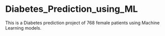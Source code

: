 # Diabetes_Prediction_using_ML
This is a Diabetes prediction project of 768 female patients using Machine Learning models.
